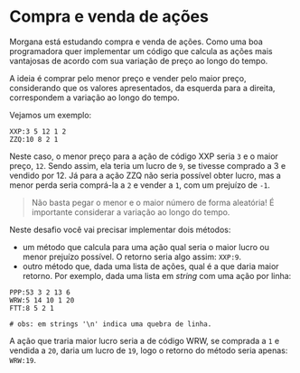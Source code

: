 # Compra e venda de ações

Morgana está estudando compra e venda de ações. Como uma boa programadora quer
implementar um código que calcula as ações mais vantajosas de acordo com sua
variação de preço ao longo do tempo.

A ideia é comprar pelo menor preço e vender pelo maior preço, considerando que
os valores apresentados, da esquerda para a direita, correspondem a variação ao
longo do tempo.

Vejamos um exemplo:

```
XXP:3 5 12 1 2
ZZQ:10 8 2 1
```

Neste caso, o menor preço para a ação de código XXP seria `3` e o maior preço, `12`. Sendo
assim, ela teria um lucro de `9`, se tivesse comprado a 3 e vendido por 12. Já
para a ação ZZQ não seria possível obter lucro, mas a menor perda seria
comprá-la a `2` e vender a `1`, com um prejuízo de `-1`.

> Não basta pegar o menor e o maior número de forma aleatória! É importante considerar a variação ao longo do tempo.

Neste desafio você vai precisar implementar dois métodos:

- um método que calcula para uma ação qual seria o maior lucro ou menor prejuízo possível. O retorno seria algo assim: `XXP:9`.
- outro método que, dada uma lista de ações, qual é a que daria maior retorno. Por exemplo, dada uma
lista em *string* com uma ação por linha:

```
PPP:53 3 2 13 6
WRW:5 14 10 1 20
FTT:8 5 2 1

# obs: em strings '\n' indica uma quebra de linha.
```

A ação que traria maior lucro seria a de código WRW, se comprada a `1` e vendida a `20`, daria
um lucro de `19`, logo o retorno do método seria apenas: `WRW:19`.
